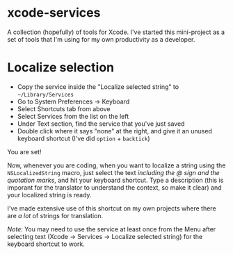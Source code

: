 # xcode-services

A collection (hopefully) of tools for Xcode. I've started this mini-project as a set of tools that I'm using for my own productivity as a developer.

# Localize selection

 - Copy the service inside the "Localize selected string" to `~/Library/Services`
 - Go to System Preferences -> Keyboard
 - Select Shortcuts tab from above
 - Select Services from the list on the left
 - Under Text section, find the service that you've just saved
 - Double click where it says "none" at the right, and give it an unused keyboard shortcut (I've did `option` + `backtick`)
 
You are set!

Now, whenever you are coding, when you want to localize a string using the `NSLocalizedString` macro, just select the text *including the @ sign and the quotation marks*, and hit your keyboard shortcut. Type a description (this is imporant for the translator to understand the context, so make it clear) and your localized string is ready.

I've made extensive use of this shortcut on my own projects where there are *a lot* of strings for translation.

*Note:* You may need to use the service at least once from the Menu after selecting text (Xcode -> Services -> Localize selected string) for the keyboard shortcut to work.
